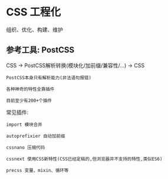 # CSS 工程化

组织、优化、构建、维护

## 参考工具: PostCSS

CSS -> PostCSS解析转换(模块化/加前缀/兼容性/...) -> CSS

	PostCSS本身只有解析能力(非法语句报错)

	各种神奇的特性全靠插件

	目前至少有200+个插件

常见插件:

	import 模块合并

	autoprefixier 自动加前缀

	cssnano 压缩代码

	cssnext 使用CSS新特性(CSS已经定稿的,但浏览器并不支持的特性,类似ES6)

	precss 变量、mixin、循环等




